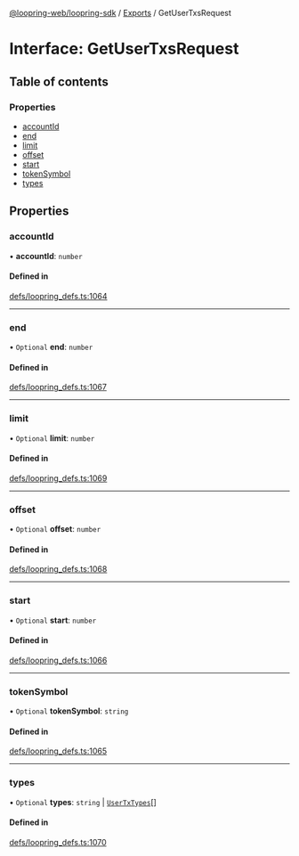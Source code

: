 [@loopring-web/loopring-sdk](../README.md) / [Exports](../modules.md) / GetUserTxsRequest

# Interface: GetUserTxsRequest

## Table of contents

### Properties

- [accountId](GetUserTxsRequest.md#accountid)
- [end](GetUserTxsRequest.md#end)
- [limit](GetUserTxsRequest.md#limit)
- [offset](GetUserTxsRequest.md#offset)
- [start](GetUserTxsRequest.md#start)
- [tokenSymbol](GetUserTxsRequest.md#tokensymbol)
- [types](GetUserTxsRequest.md#types)

## Properties

### accountId

• **accountId**: `number`

#### Defined in

[defs/loopring_defs.ts:1064](https://github.com/Loopring/loopring_sdk/blob/02976c9/src/defs/loopring_defs.ts#L1064)

___

### end

• `Optional` **end**: `number`

#### Defined in

[defs/loopring_defs.ts:1067](https://github.com/Loopring/loopring_sdk/blob/02976c9/src/defs/loopring_defs.ts#L1067)

___

### limit

• `Optional` **limit**: `number`

#### Defined in

[defs/loopring_defs.ts:1069](https://github.com/Loopring/loopring_sdk/blob/02976c9/src/defs/loopring_defs.ts#L1069)

___

### offset

• `Optional` **offset**: `number`

#### Defined in

[defs/loopring_defs.ts:1068](https://github.com/Loopring/loopring_sdk/blob/02976c9/src/defs/loopring_defs.ts#L1068)

___

### start

• `Optional` **start**: `number`

#### Defined in

[defs/loopring_defs.ts:1066](https://github.com/Loopring/loopring_sdk/blob/02976c9/src/defs/loopring_defs.ts#L1066)

___

### tokenSymbol

• `Optional` **tokenSymbol**: `string`

#### Defined in

[defs/loopring_defs.ts:1065](https://github.com/Loopring/loopring_sdk/blob/02976c9/src/defs/loopring_defs.ts#L1065)

___

### types

• `Optional` **types**: `string` \| [`UserTxTypes`](../enums/UserTxTypes.md)[]

#### Defined in

[defs/loopring_defs.ts:1070](https://github.com/Loopring/loopring_sdk/blob/02976c9/src/defs/loopring_defs.ts#L1070)

